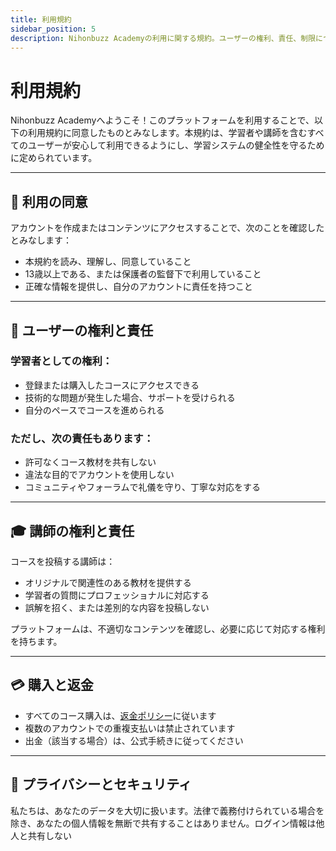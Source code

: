 ```yaml
---
title: 利用規約
sidebar_position: 5
description: Nihonbuzz Academyの利用に関する規約。ユーザーの権利、責任、制限について説明します。
---
```


# 利用規約

Nihonbuzz Academyへようこそ！このプラットフォームを利用することで、以下の利用規約に同意したものとみなします。本規約は、学習者や講師を含むすべてのユーザーが安心して利用できるようにし、学習システムの健全性を守るために定められています。

---

## 🧾 利用の同意

アカウントを作成またはコンテンツにアクセスすることで、次のことを確認したとみなします：

- 本規約を読み、理解し、同意していること
- 13歳以上である、または保護者の監督下で利用していること
- 正確な情報を提供し、自分のアカウントに責任を持つこと

---

## 👤 ユーザーの権利と責任

### 学習者としての権利：
- 登録または購入したコースにアクセスできる
- 技術的な問題が発生した場合、サポートを受けられる
- 自分のペースでコースを進められる

### ただし、次の責任もあります：
- 許可なくコース教材を共有しない
- 違法な目的でアカウントを使用しない
- コミュニティやフォーラムで礼儀を守り、丁寧な対応をする

---

## 🎓 講師の権利と責任

コースを投稿する講師は：
- オリジナルで関連性のある教材を提供する
- 学習者の質問にプロフェッショナルに対応する
- 誤解を招く、または差別的な内容を投稿しない

プラットフォームは、不適切なコンテンツを確認し、必要に応じて対応する権利を持ちます。

---

## 💳 購入と返金

- すべてのコース購入は、[返金ポリシー](../marketplace/refund.md)に従います
- 複数のアカウントでの重複支払いは禁止されています
- 出金（該当する場合）は、公式手続きに従ってください

---

## 📡 プライバシーとセキュリティ

私たちは、あなたのデータを大切に扱います。法律で義務付けられている場合を除き、あなたの個人情報を無断で共有することはありません。ログイン情報は他人と共有しない
